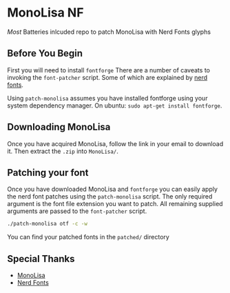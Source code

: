 # MonoLisa NF

*Most* Batteries inlcuded repo to patch MonoLisa with Nerd Fonts glyphs

## Before You Begin

First you will need to install `fontforge`
There are a number of caveats to invoking the `font-patcher` script.
Some of which are explained by [nerd fonts](https://github.com/ryanoasis/nerd-fonts#font-patcher).

Using `patch-monolisa` assumes you have installed fontforge using your system dependency manager.
On ubuntu: `sudo apt-get install fontforge`.

## Downloading MonoLisa

Once you have acquired MonoLisa, follow the link in your email to download it.
Then extract the `.zip` into `MonoLisa/`.

## Patching your font

Once you have downloaded MonoLisa and `fontforge`
you can easily apply the nerd font patches using the `patch-monolisa` script.
The only required argument is the font file extension you want to patch. 
All remaining supplied arguments are passed to the `font-patcher` script.

```bash
./patch-monolisa otf -c -w
```

You can find your patched fonts in the `patched/` directory

## Special Thanks

- [MonoLisa](monolisa.dev)
- [Nerd Fonts](nerdfonts.com)

